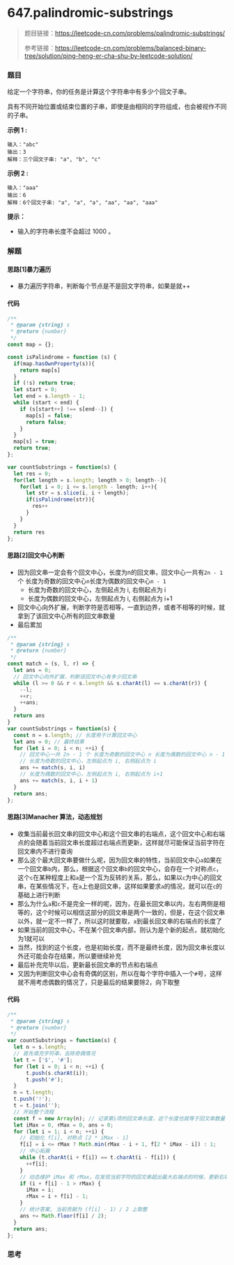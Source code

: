 # 647.palindromic-substrings

> 题目链接：https://leetcode-cn.com/problems/palindromic-substrings/
>
> 参考链接：https://leetcode-cn.com/problems/balanced-binary-tree/solution/ping-heng-er-cha-shu-by-leetcode-solution/

### 题目

给定一个字符串，你的任务是计算这个字符串中有多少个回文子串。

具有不同开始位置或结束位置的子串，即使是由相同的字符组成，也会被视作不同的子串。

**示例 1 :**

```
输入："abc"
输出：3
解释：三个回文子串: "a", "b", "c"
```

**示例 2 :**

```
输入："aaa"
输出：6
解释：6个回文子串: "a", "a", "a", "aa", "aa", "aaa"
```

**提示：**

- 输入的字符串长度不会超过 1000 。



### 解题

#### 思路[1]暴力遍历

* 暴力遍历字符串，判断每个节点是不是回文字符串，如果是就++

#### 代码

```javascript
/**
 * @param {string} s
 * @return {number}
 */
const map = {};

const isPalindrome = function (s) {
  if(map.hasOwnProperty(s)){
    return map[s]
  }
  if (!s) return true;
  let start = 0;
  let end = s.length - 1;
  while (start < end) {
    if (s[start++] !== s[end--]) {
      map[s] = false;
      return false;
    }
  }
  map[s] = true;
  return true;
};

var countSubstrings = function(s) {
  let res = 0;
  for(let length = s.length; length > 0; length--){
    for(let i = 0; i <= s.length - length; i++){
      let str = s.slice(i, i + length);
      if(isPalindrome(str)){
        res++
      }
    }
  }
  return res
};
```

#### 思路[2]回文中心判断

* 因为回文串一定会有个回文中心，长度为n的回文串，回文中心一共有`2n - 1`个 长度为奇数的回文中心`n`长度为偶数的回文中心`n - 1`
  * 长度为奇数的回文中心，左侧起点为 i, 右侧起点为 i
  * 长度为偶数的回文中心，左侧起点为 i, 右侧起点为 i+1
* 回文中心向外扩展，判断字符是否相等，一直到边界，或者不相等的时候，就拿到了该回文中心所有的回文串数量
* 最后累加

```javascript
/**
 * @param {string} s
 * @return {number}
 */
const match = (s, l, r) => {
  let ans = 0;
  // 回文中心向外扩展，判断该回文中心有多少回文串
  while (l >= 0 && r < s.length && s.charAt(l) == s.charAt(r)) {
    --l;
    ++r;
    ++ans;
  }
  return ans
}
var countSubstrings = function(s) {
  const n = s.length; // 长度用于计算回文中心
  let ans = 0; // 最终结果
  for (let i = 0; i < n; ++i) {
    // 回文中心一共 2n - 1 个 长度为奇数的回文中心 n 长度为偶数的回文中心 n - 1
    // 长度为奇数的回文中心，左侧起点为 i, 右侧起点为 i
    ans += match(s, i, i)
    // 长度为偶数的回文中心，左侧起点为 i, 右侧起点为 i+1
    ans += match(s, i, i + 1)
  }
  return ans;
};


```

#### 思路[3]Manacher 算法，动态规划

* 收集当前最长回文串的回文中心和这个回文串的右端点，这个回文中心和右端点的会随着当前回文串长度超过右端点而更新，这样就尽可能保证当前字符在回文串内不进行查询
* 那么这个最大回文串要做什么呢，因为回文串的特性，当前回文中心`a`如果在一个回文串`b`内，那么，根据这个回文串`b`的回文中心，会存在一个对称点`c`，这个`c`在某种程度上和`a`是一个互为反转的关系，那么，如果以`c`为中心的回文串，在某些情况下，在`a`上也是回文串，这样如果要求`a`的情况，就可以在`c`的基础上进行判断
* 那么为什么`a`和`c`不是完全一样的呢，因为，在最长回文串以内，左右两侧是相等的，这个时候可以相信这部分的回文串是两个一致的，但是，在这个回文串以外，就一定不一样了，所以这时就要取，`a`到最长回文串的右端点的长度了
* 如果当前的回文中心，不在某个回文串内部，则认为是个新的起点，就初始化为1就可以
* 当然，找到的这个长度，也是初始长度，而不是最终长度，因为回文串长度以外还可能会存在结果，所以要继续补充
* 最后补充完毕以后，更新最长回文串的节点和右端点
* 又因为判断回文中心会有奇偶的区别，所以在每个字符中插入一个`#`号，这样就不用考虑偶数的情况了，只是最后的结果要除2，向下取整

#### 代码

```javascript
/**
 * @param {string} s
 * @return {number}
 */
var countSubstrings = function(s) {
  let n = s.length;
  // 首先填充字符串，去除奇偶情况
  let t = ['$', '#'];
  for (let i = 0; i < n; ++i) {
      t.push(s.charAt(i));
      t.push('#');
  }
  n = t.length;
  t.push('!');
  t = t.join('');
  // 开始整个流程
  const f = new Array(n); // 记录第i项的回文串长度，这个长度也就等于回文串数量
  let iMax = 0, rMax = 0, ans = 0;
  for (let i = 1; i < n; ++i) {
    // 初始化 f[i], 对称点 [2 * iMax - i]
    f[i] = i <= rMax ? Math.min(rMax - i + 1, f[2 * iMax - i]) : 1;
    // 中心拓展
    while (t.charAt(i + f[i]) == t.charAt(i - f[i])) {
      ++f[i];
    }
    // 动态维护 iMax 和 rMax，在发现当前字符的回文串超出最大右端点的时候，更新右端点和回文点
    if (i + f[i] - 1 > rMax) {
      iMax = i;
      rMax = i + f[i] - 1;
    }
    // 统计答案, 当前贡献为 (f[i] - 1) / 2 上取整
    ans += Math.floor(f[i] / 2);
  }
  return ans;
};
```



### 思考